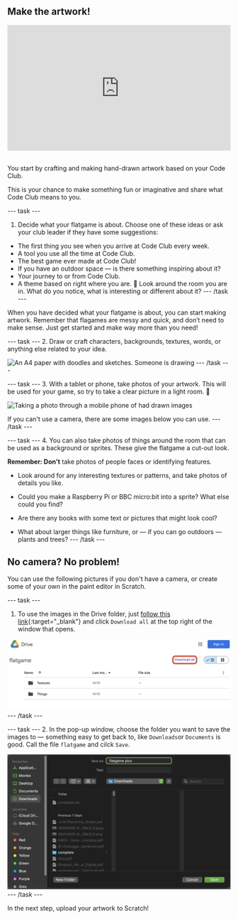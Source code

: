 ## Make the artwork!

<html>
<div style="position: relative; overflow: hidden; padding-top: 56.25%;">
<iframe style="position: absolute; top: 0; left: 0; right: 0; width: 100%; height: 100%; border: none;" src="https://www.youtube.com/embed/D0fkT2GK1ao?rel=0&cc_load_policy=1" allowfullscreen allow="accelerometer; autoplay; clipboard-write; encrypted-media; gyroscope; picture-in-picture; web-share">
</iframe>
</div><br>
</html>

You start by crafting and making hand-drawn artwork based on your Code Club.

This is your chance to make something fun or imaginative and share what Code Club means to you.


--- task ---
1. Decide what your flatgame is about. Choose one of these ideas or ask your club leader if they have some suggestions:

- The first thing you see when you arrive at Code Club every week.
- A tool you use all the time at Code Club.
- The best game ever made at Code Club!
- If you have an outdoor space — is there something inspiring about it? 
- Your journey to or from Code Club.
- A theme based on right where you are. 👀 Look around the room you are in. What do you notice, what is interesting or different about it? 
--- /task ---

When you have decided what your flatgame is about, you can start making artwork. Remember that flagames are messy and quick, and don’t need to make sense. Just get started and make way more than you need!

--- task ---
2. Draw or craft characters, backgrounds, textures, words, or anything else related to your idea. 

![An A4 paper with doodles and sketches. Someone is drawing](images/drawing.png)
--- /task ---

--- task ---
3. With a tablet or phone, take photos of your artwork. This will be used for your game, so try to take a clear picture in a light room. 📸

![Taking a photo through a mobile phone of had drawn images](images/photo.png)

If you can't use a camera, there are some images below you can use.
--- /task ---

--- task ---
4. You can also take photos of things around the room that can be used as a background or sprites. These give the flatgame a cut-out look.

**Remember: Don't** take photos of people faces or identifying features.

- Look around for any interesting textures or patterns, and take photos of details you like. 

- Could you make a Raspberry Pi or BBC micro:bit into a sprite? What else could you find?

- Are there any books with some text or pictures that might look cool?

- What about larger things like furniture, or — if you can go outdoors — plants and trees?
--- /task ---

## No camera? No problem!

You can use the following pictures if you don't have a camera, or create some of your own in the paint editor in Scratch.

--- task ---
1. To use the images in the Drive folder, just [follow this link](https://drive.google.com/drive/folders/1zZ06mkskqer21uXyxuO8Hht9szpn9cYc){:target="_blank"} and click `Download all` at the top right of the window that opens.

![Google Drive folder named flatgame with two subfolders, Textures and Things, and a 'Download all' button.](images/downloadall.png)
--- /task ---

--- task ---
2. In the pop-up window, choose the folder you want to save the images to — something easy to get back to, like `Downloads`or `Documents` is good. Call the file `flatgame` and cilck `Save`.

![Save dialogue window on macOS showing the filename "grass" being entered, with the Downloads folder selected as the destination.](images/popupsave.png)
--- /task ---

In the next step, upload your artwork to Scratch!
